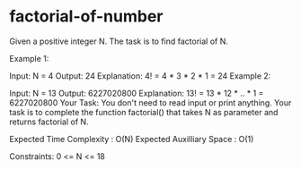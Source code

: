 # factorial-of-number
Given a positive integer N. The task is to find factorial of N.


Example 1:

Input:
N = 4
Output: 24
Explanation: 4! = 4 * 3 * 2 * 1 = 24
Example 2:

Input:
N = 13
Output: 6227020800
Explanation: 
13! = 13 * 12 * .. * 1 = 6227020800
Your Task:
You don't need to read input or print anything. Your task is to complete the function factorial() that takes N as parameter and returns factorial of N.

Expected Time Complexity : O(N)
Expected Auxilliary Space : O(1)

Constraints:
0 <= N <= 18


